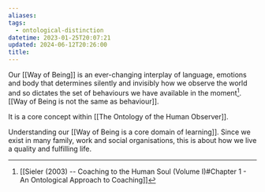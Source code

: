 ```yaml
---
aliases: 
tags:
  - ontological-distinction
datetime: 2023-01-25T20:07:21
updated: 2024-06-12T20:26:00
title: 
---
```

Our [[Way of Being]] is an ever-changing interplay of language, emotions and body that determines silently and invisibly how we observe the world and so dictates the set of behaviours we have available in the moment[^1]. [[Way of Being is not the same as behaviour]].

It is a core concept within [[The Ontology of the Human Observer]].

Understanding our [[Way of Being is a core domain of learning]]. Since we exist in many family, work and social organisations, this is about how we live a quality and fulfilling life.

[^1]: [[Sieler (2003) -- Coaching to the Human Soul (Volume I)#Chapter 1 - An Ontological Approach to Coaching]]